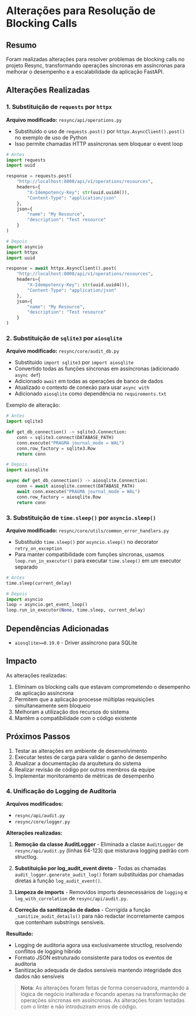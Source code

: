 # Alterações para Resolução de Blocking Calls

## Resumo

Foram realizadas alterações para resolver problemas de blocking calls no projeto Resync, transformando operações síncronas em assíncronas para melhorar o desempenho e a escalabilidade da aplicação FastAPI.

## Alterações Realizadas

### 1. Substituição de `requests` por `httpx`

**Arquivo modificado:** `resync/api/operations.py`

- Substituído o uso de `requests.post()` por `httpx.AsyncClient().post()` no exemplo de uso de Python
- Isso permite chamadas HTTP assíncronas sem bloquear o event loop

```python
# Antes
import requests
import uuid

response = requests.post(
    "http://localhost:8000/api/v1/operations/resources",
    headers={
        "X-Idempotency-Key": str(uuid.uuid4()),
        "Content-Type": "application/json"
    },
    json={
        "name": "My Resource",
        "description": "Test resource"
    }
)

# Depois
import asyncio
import httpx
import uuid

response = await httpx.AsyncClient().post(
    "http://localhost:8000/api/v1/operations/resources",
    headers={
        "X-Idempotency-Key": str(uuid.uuid4()),
        "Content-Type": "application/json"
    },
    json={
        "name": "My Resource",
        "description": "Test resource"
    }
)
```

### 2. Substituição de `sqlite3` por `aiosqlite`

**Arquivo modificado:** `resync/core/audit_db.py`

- Substituído `import sqlite3` por `import aiosqlite`
- Convertido todas as funções síncronas em assíncronas (adicionado `async def`)
- Adicionado `await` em todas as operações de banco de dados
- Atualizado o contexto de conexão para usar `async with`
- Adicionado `aiosqlite` como dependência no `requirements.txt`

Exemplo de alteração:

```python
# Antes
import sqlite3

def get_db_connection() -> sqlite3.Connection:
    conn = sqlite3.connect(DATABASE_PATH)
    conn.execute("PRAGMA journal_mode = WAL")
    conn.row_factory = sqlite3.Row
    return conn

# Depois
import aiosqlite

async def get_db_connection() -> aiosqlite.Connection:
    conn = await aiosqlite.connect(DATABASE_PATH)
    await conn.execute("PRAGMA journal_mode = WAL")
    conn.row_factory = aiosqlite.Row
    return conn
```

### 3. Substituição de `time.sleep()` por `asyncio.sleep()`

**Arquivo modificado:** `resync/core/utils/common_error_handlers.py`

- Substituído `time.sleep()` por `asyncio.sleep()` no decorator `retry_on_exception`
- Para manter compatibilidade com funções síncronas, usamos `loop.run_in_executor()` para executar `time.sleep()` em um executor separado

```python
# Antes
time.sleep(current_delay)

# Depois
import asyncio
loop = asyncio.get_event_loop()
loop.run_in_executor(None, time.sleep, current_delay)
```

## Dependências Adicionadas

- `aiosqlite>=0.19.0` - Driver assíncrono para SQLite

## Impacto

As alterações realizadas:

1. Eliminam os blocking calls que estavam comprometendo o desempenho da aplicação assíncrona
2. Permitem que a aplicação processe múltiplas requisições simultaneamente sem bloqueio
3. Melhoram a utilização dos recursos do sistema
4. Mantêm a compatibilidade com o código existente

## Próximos Passos

1. Testar as alterações em ambiente de desenvolvimento
2. Executar testes de carga para validar o ganho de desempenho
3. Atualizar a documentação da arquitetura do sistema
4. Realizar revisão de código por outros membros da equipe
5. Implementar monitoramento de métricas de desempenho

### 4. Unificação do Logging de Auditoria

**Arquivos modificados:**
- `resync/api/audit.py`
- `resync/core/logger.py`

**Alterações realizadas:**

1. **Remoção da classe AuditLogger** - Eliminada a classe `AuditLogger` de `resync/api/audit.py` (linhas 64-123) que misturava logging padrão com structlog.

2. **Substituição por log_audit_event direto** - Todas as chamadas `audit_logger.generate_audit_log()` foram substituídas por chamadas diretas à função `log_audit_event()`.

3. **Limpeza de imports** - Removidos imports desnecessários de `logging` e `log_with_correlation` de `resync/api/audit.py`.

4. **Correção da sanitização de dados** - Corrigida a função `_sanitize_audit_details()` para não redactar incorretamente campos que contenham substrings sensíveis.

**Resultado:**
- Logging de auditoria agora usa exclusivamente structlog, resolvendo conflitos de logging híbrido
- Formato JSON estruturado consistente para todos os eventos de auditoria
- Sanitização adequada de dados sensíveis mantendo integridade dos dados não sensíveis

> **Nota**: As alterações foram feitas de forma conservadora, mantendo a lógica de negócio inalterada e focando apenas na transformação de operações síncronas em assíncronas. As alterações foram testadas com o linter e não introduziram erros de código.